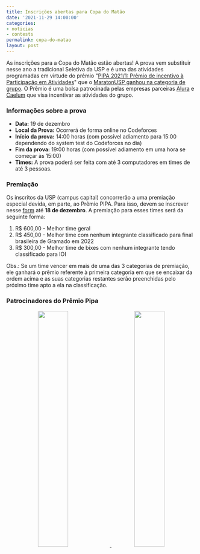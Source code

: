 ```yaml
---
title: Inscrições abertas para Copa do Matão
date: '2021-11-29 14:00:00'
categories:
- noticias
- contests
permalink: copa-do-matao
layout: post
---
```


As inscrições para a Copa do Matão estão abertas! A prova vem
substituir nesse ano a tradicional Seletiva da USP e é uma das
atividades programadas em virtude do prêmio "[PIPA 2021/1: Prêmio de
incentivo à Participação em
Atividades](https://bcc.ime.usp.br/principal/miscelanea/premioPIPA.html)"
que o [MaratonUSP ganhou na categoria de
grupo](https://bcc.ime.usp.br/principal/news/2021/01/29/pipa_resultado_2021_1.html).
O Prêmio é uma bolsa patrocinada pelas empresas parceiras
[Alura](https://www.alura.com.br/) e
[Caelum](https://www.caelum.com.br/) que visa incentivar as atividades
do grupo.

### Informações sobre a prova
- **Data:** 19 de dezembro
- **Local da Prova:** Ocorrerá de forma online no Codeforces
- **Início da prova:** 14:00 horas (com possível adiamento para 15:00
  dependendo do system test do Codeforces no dia)
- **Fim da prova:** 19:00 horas (com possível adiamento em uma hora se
  começar às 15:00)
- **Times:** A prova poderá ser feita com até 3 computadores em times
  de até 3 pessoas.

### Premiação
Os inscritos da USP (campus capital) concorrerão a uma premiação
especial devida, em parte, ao Prêmio PIPA. Para isso, devem se
inscrever nesse [form](https://forms.gle/g6XLJaUy9VCjfB3HA) até **18
de dezembro**. A premiação para esses times será da seguinte forma:

1. R\$ 600,00 - Melhor time geral
2. R\$ 450,00 - Melhor time com nenhum integrante classificado para
   final brasileira de Gramado em 2022
3. R\$ 300,00 - Melhor time de bixes com nenhum integrante tendo
   classificado para IOI

Obs.: Se um time vencer em mais de uma das 3 categorias de premiação,
ele ganhará o prêmio referente à primeira categoria em que se encaixar
da ordem acima e as suas categorias restantes serão preenchidas pelo
próximo time apto a ela na classificação.

### Patrocinadores do Prêmio Pipa

<p align="middle">
    <a href="https://www.alura.com.br/">
        <img src="{{ site.baseurl }}/forestryio/images/alura.png" style="width:40%;
height:40%;margin-right:10%">
    </a>
    <a href="https://www.caelum.com.br/">
        <img src="{{ site.baseurl }}/forestryio/images/caelum-novo-logo.png" style="width:40%;
height:40%">
    </a>
</p>
